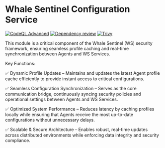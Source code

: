 # Whale Sentinel Configuration Service

[![CodeQL Advanced](https://github.com/YangYang-Research/whale-sentinel-configuration-service/actions/workflows/codeql.yml/badge.svg?branch=main)](https://github.com/YangYang-Research/whale-sentinel-configuration-service/actions/workflows/codeql.yml)
[![Dependency review](https://github.com/YangYang-Research/whale-sentinel-configuration-service/actions/workflows/dependency-review.yml/badge.svg)](https://github.com/YangYang-Research/whale-sentinel-configuration-service/actions/workflows/dependency-review.yml)
[![Trivy](https://github.com/YangYang-Research/whale-sentinel-configuration-service/actions/workflows/trivy.yml/badge.svg?branch=main)](https://github.com/YangYang-Research/whale-sentinel-configuration-service/actions/workflows/trivy.yml)

This module is a critical component of the Whale Sentinel (WS) security framework, ensuring seamless profile caching and real-time synchronization between Agents and WS Services.

Key Functions:

✅ Dynamic Profile Updates – Maintains and updates the latest Agent profile cache efficiently to provide instant access to critical configurations.

✅ Seamless Configuration Synchronization – Serves as the core communication bridge, continuously syncing security policies and operational settings between Agents and WS Services.

✅ Optimized System Performance – Reduces latency by caching profiles locally while ensuring that Agents receive the most up-to-date configurations without unnecessary delays.

✅ Scalable & Secure Architecture – Enables robust, real-time updates across distributed environments while enforcing data integrity and security compliance.
